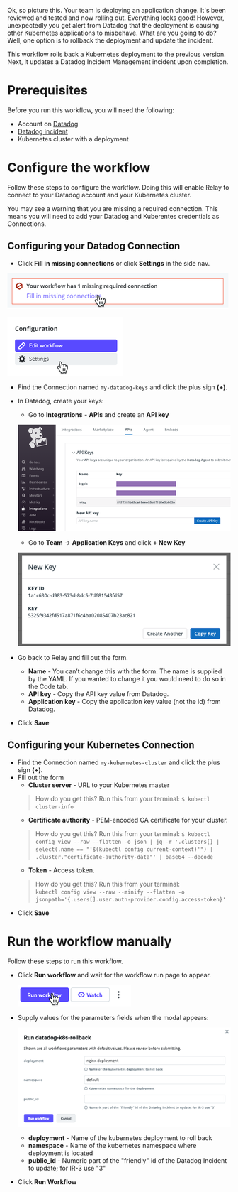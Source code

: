 Ok, so picture this. Your team is deploying an application change. It's been reviewed and tested and now rolling out. Everything looks good! However, unexpectedly you get alert from Datadog that the  deployment is causing other Kubernetes applications to misbehave. What are you going to do? Well, one option is to rollback the deployment and update the incident. 

This workflow rolls back a Kubernetes deployment to the previous version. Next, it updates a Datadog Incident Management incident upon completion. 

# Prerequisites

Before you run this workflow, you will need the following:
- Account on [Datadog](https://datadoghq.com)
- [Datadog incident](https://docs.datadoghq.com/monitors/incident_management/) 
- Kubernetes cluster with a deployment

# Configure the workflow  

Follow these steps to configure the workflow. Doing this will enable Relay to connect to your Datadog account and your Kubernetes cluster. 

You may see a warning that you are missing a required connection. This means you will need to add your Datadog and Kuberentes credentials as Connections. 

## Configuring your Datadog Connection
- Click **Fill in missing connections** or click **Settings** in the side nav.

![Fill in missing connections](/images/missing-connection.png)

![Click settings from side nav](/images/settings-sidenav.png)

- Find the Connection named `my-datadog-keys` and click the plus sign **(+)**. 

- In Datadog, create your keys:
    - Go to **Integrations** - **APIs** and create an **API key** 

    ![Create Datadog API key](/images/datadog-api-key.png)

    - Go to **Team** -> **Application Keys** and click **+ New Key**

    ![Create Application key](/images/datadog-application-key.png)

- Go back to Relay and fill out the form.

    - **Name** - You can’t change this with the form. The name is supplied by the YAML. If you wanted to change it you would need to do so in the Code tab.
    - **API key** - Copy the API key value from Datadog. 
    - **Application key** - Copy the application key value (not the id) from Datadog.
- Click **Save**

## Configuring your Kubernetes Connection
- Find the Connection named `my-kubernetes-cluster` and click the plus sign **(+)**. 
- Fill out the form
    - **Cluster server** - URL to your Kubernetes master 
    > How do you get this? Run this from your terminal:
    > `$ kubectl cluster-info`
    - **Certificate authority** - PEM-encoded CA certificate for your cluster.
    > How do you get this? Run this from your terminal:
    > `$ kubectl config view --raw --flatten -o json | jq -r '.clusters[] | select(.name == "'$(kubectl config current-context)'") | .cluster."certificate-authority-data"' | base64 --decode`
    - **Token** - Access token. 
    > How do you get this? Run this from your terminal:    
    > `kubectl config view --raw --minify --flatten -o jsonpath='{.users[].user.auth-provider.config.access-token}'`
- Click **Save**

# Run the workflow manually

Follow these steps to run this workflow. 

- Click **Run workflow** and wait for the workflow run page to appear. 

    ![Run workflow](/images/run-workflow-action.png)

- Supply values for the parameters fields when the modal appears:  

    ![Supply modal values](/images/datadog-k8s-rollback-modal.png)

    - **deployment** - Name of the kubernetes deployment to roll back
    - **namespace** - Name of the kubernetes namespace where deployment is located
    - **public_id** - Numeric part of the "friendly" id of the Datadog Incident to update; for IR-3 use "3"

- Click **Run Workflow**


